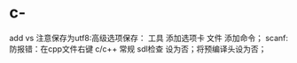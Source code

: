 # c-
add
vs 注意保存为utf8:高级选项保存：       工具 添加选项卡  文件 添加命令；
scanf:防报错：在cpp文件右键 c/c++ 常规 sdl检查 设为否；将预编译头设为否；
